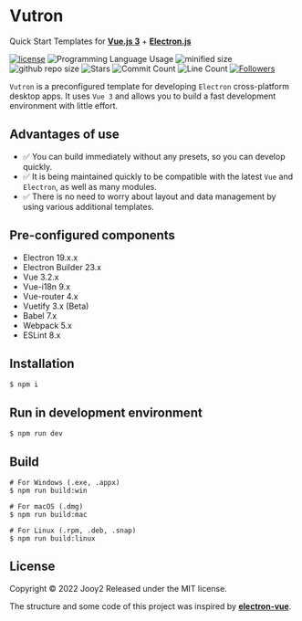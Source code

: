 # Vutron
Quick Start Templates for **[Vue.js 3](https://vuejs.org/)** + **[Electron.js](https://www.electronjs.org/)**

[![license](https://img.shields.io/badge/license-MIT-blue.svg)](https://github.com/jooy2/vutron/blob/master/LICENSE)
![Programming Language Usage](https://img.shields.io/github/languages/top/jooy2/vutron)
![minified size](https://img.shields.io/bundlephobia/min/vutron)
![github repo size](https://img.shields.io/github/repo-size/jooy2/vutron)
![Stars](https://img.shields.io/github/stars/jooy2/vutron?style=social)
![Commit Count](https://img.shields.io/github/commit-activity/y/jooy2/vutron)
![Line Count](https://img.shields.io/tokei/lines/github/jooy2/vutron)
[![Followers](https://img.shields.io/github/followers/jooy2?style=social)](https://github.com/jooy2)

`Vutron` is a preconfigured template for developing `Electron` cross-platform desktop apps. It uses `Vue 3` and allows you to build a fast development environment with little effort.

## Advantages of use
- ✅ You can build immediately without any presets, so you can develop quickly.
- ✅ It is being maintained quickly to be compatible with the latest `Vue` and `Electron`, as well as many modules.
- ✅ There is no need to worry about layout and data management by using various additional templates.


## Pre-configured components

- Electron 19.x.x
- Electron Builder 23.x
- Vue 3.2.x
- Vue-i18n 9.x
- Vue-router 4.x
- Vuetify 3.x (Beta)
- Babel 7.x
- Webpack 5.x
- ESLint 8.x

## Installation

```shell
$ npm i
```

## Run in development environment

```shell
$ npm run dev
```

## Build

```shell
# For Windows (.exe, .appx)
$ npm run build:win

# For macOS (.dmg)
$ npm run build:mac

# For Linux (.rpm, .deb, .snap)
$ npm run build:linux
```

## License
Copyright © 2022 Jooy2 Released under the MIT license.

The structure and some code of this project was inspired by **[electron-vue](https://github.com/SimulatedGREG/electron-vue)**.
